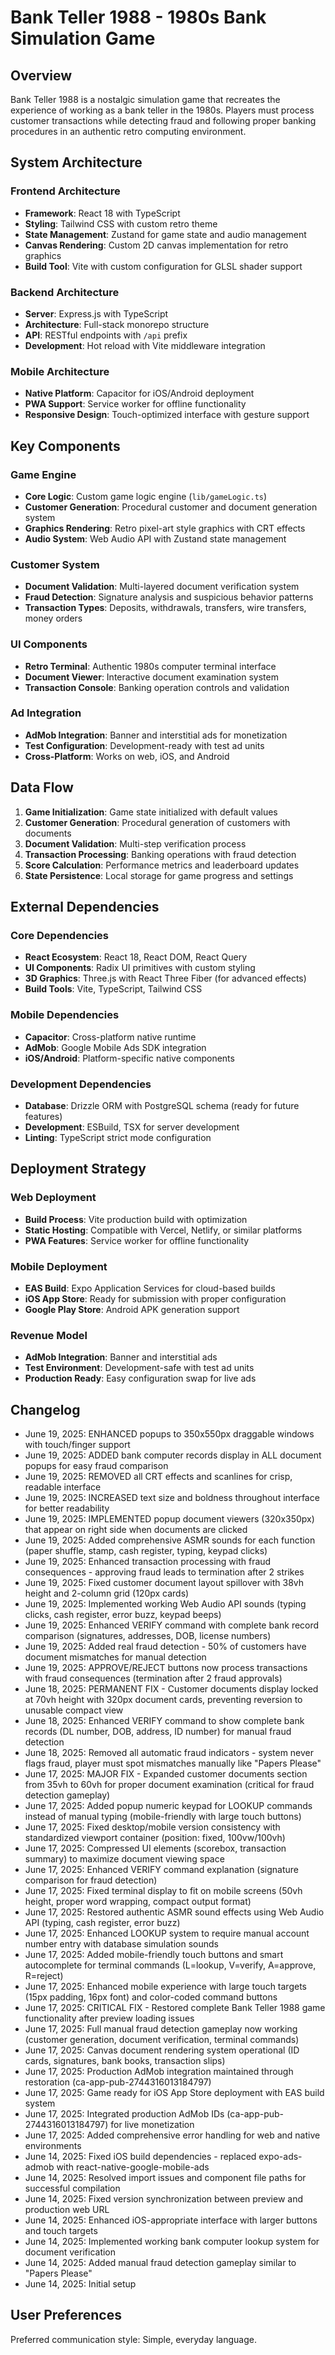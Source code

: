 # Bank Teller 1988 - 1980s Bank Simulation Game

## Overview

Bank Teller 1988 is a nostalgic simulation game that recreates the experience of working as a bank teller in the 1980s. Players must process customer transactions while detecting fraud and following proper banking procedures in an authentic retro computing environment.

## System Architecture

### Frontend Architecture
- **Framework**: React 18 with TypeScript
- **Styling**: Tailwind CSS with custom retro theme
- **State Management**: Zustand for game state and audio management
- **Canvas Rendering**: Custom 2D canvas implementation for retro graphics
- **Build Tool**: Vite with custom configuration for GLSL shader support

### Backend Architecture
- **Server**: Express.js with TypeScript
- **Architecture**: Full-stack monorepo structure
- **API**: RESTful endpoints with `/api` prefix
- **Development**: Hot reload with Vite middleware integration

### Mobile Architecture
- **Native Platform**: Capacitor for iOS/Android deployment
- **PWA Support**: Service worker for offline functionality
- **Responsive Design**: Touch-optimized interface with gesture support

## Key Components

### Game Engine
- **Core Logic**: Custom game logic engine (`lib/gameLogic.ts`)
- **Customer Generation**: Procedural customer and document generation system
- **Graphics Rendering**: Retro pixel-art style graphics with CRT effects
- **Audio System**: Web Audio API with Zustand state management

### Customer System
- **Document Validation**: Multi-layered document verification system
- **Fraud Detection**: Signature analysis and suspicious behavior patterns
- **Transaction Types**: Deposits, withdrawals, transfers, wire transfers, money orders

### UI Components
- **Retro Terminal**: Authentic 1980s computer terminal interface
- **Document Viewer**: Interactive document examination system
- **Transaction Console**: Banking operation controls and validation

### Ad Integration
- **AdMob Integration**: Banner and interstitial ads for monetization
- **Test Configuration**: Development-ready with test ad units
- **Cross-Platform**: Works on web, iOS, and Android

## Data Flow

1. **Game Initialization**: Game state initialized with default values
2. **Customer Generation**: Procedural generation of customers with documents
3. **Document Validation**: Multi-step verification process
4. **Transaction Processing**: Banking operations with fraud detection
5. **Score Calculation**: Performance metrics and leaderboard updates
6. **State Persistence**: Local storage for game progress and settings

## External Dependencies

### Core Dependencies
- **React Ecosystem**: React 18, React DOM, React Query
- **UI Components**: Radix UI primitives with custom styling
- **3D Graphics**: Three.js with React Three Fiber (for advanced effects)
- **Build Tools**: Vite, TypeScript, Tailwind CSS

### Mobile Dependencies
- **Capacitor**: Cross-platform native runtime
- **AdMob**: Google Mobile Ads SDK integration
- **iOS/Android**: Platform-specific native components

### Development Dependencies
- **Database**: Drizzle ORM with PostgreSQL schema (ready for future features)
- **Development**: ESBuild, TSX for server development
- **Linting**: TypeScript strict mode configuration

## Deployment Strategy

### Web Deployment
- **Build Process**: Vite production build with optimization
- **Static Hosting**: Compatible with Vercel, Netlify, or similar platforms
- **PWA Features**: Service worker for offline functionality

### Mobile Deployment
- **EAS Build**: Expo Application Services for cloud-based builds
- **iOS App Store**: Ready for submission with proper configuration
- **Google Play Store**: Android APK generation support

### Revenue Model
- **AdMob Integration**: Banner and interstitial ads
- **Test Environment**: Development-safe with test ad units
- **Production Ready**: Easy configuration swap for live ads

## Changelog
- June 19, 2025: ENHANCED popups to 350x550px draggable windows with touch/finger support
- June 19, 2025: ADDED bank computer records display in ALL document popups for easy fraud comparison
- June 19, 2025: REMOVED all CRT effects and scanlines for crisp, readable interface
- June 19, 2025: INCREASED text size and boldness throughout interface for better readability
- June 19, 2025: IMPLEMENTED popup document viewers (320x350px) that appear on right side when documents are clicked
- June 19, 2025: Added comprehensive ASMR sounds for each function (paper shuffle, stamp, cash register, typing, keypad clicks)
- June 19, 2025: Enhanced transaction processing with fraud consequences - approving fraud leads to termination after 2 strikes
- June 19, 2025: Fixed customer document layout spillover with 38vh height and 2-column grid (120px cards)
- June 19, 2025: Implemented working Web Audio API sounds (typing clicks, cash register, error buzz, keypad beeps)
- June 19, 2025: Enhanced VERIFY command with complete bank record comparison (signatures, addresses, DOB, license numbers)
- June 19, 2025: Added real fraud detection - 50% of customers have document mismatches for manual detection
- June 19, 2025: APPROVE/REJECT buttons now process transactions with fraud consequences (termination after 2 fraud approvals)
- June 18, 2025: PERMANENT FIX - Customer documents display locked at 70vh height with 320px document cards, preventing reversion to unusable compact view
- June 18, 2025: Enhanced VERIFY command to show complete bank records (DL number, DOB, address, ID number) for manual fraud detection
- June 18, 2025: Removed all automatic fraud indicators - system never flags fraud, player must spot mismatches manually like "Papers Please"
- June 17, 2025: MAJOR FIX - Expanded customer documents section from 35vh to 60vh for proper document examination (critical for fraud detection gameplay)
- June 17, 2025: Added popup numeric keypad for LOOKUP commands instead of manual typing (mobile-friendly with large touch buttons)
- June 17, 2025: Fixed desktop/mobile version consistency with standardized viewport container (position: fixed, 100vw/100vh)
- June 17, 2025: Compressed UI elements (scorebox, transaction summary) to maximize document viewing space
- June 17, 2025: Enhanced VERIFY command explanation (signature comparison for fraud detection)
- June 17, 2025: Fixed terminal display to fit on mobile screens (50vh height, proper word wrapping, compact output format)
- June 17, 2025: Restored authentic ASMR sound effects using Web Audio API (typing, cash register, error buzz)
- June 17, 2025: Enhanced LOOKUP system to require manual account number entry with database simulation sounds
- June 17, 2025: Added mobile-friendly touch buttons and smart autocomplete for terminal commands (L=lookup, V=verify, A=approve, R=reject)
- June 17, 2025: Enhanced mobile experience with large touch targets (15px padding, 16px font) and color-coded command buttons
- June 17, 2025: CRITICAL FIX - Restored complete Bank Teller 1988 game functionality after preview loading issues
- June 17, 2025: Full manual fraud detection gameplay now working (customer generation, document verification, terminal commands)
- June 17, 2025: Canvas document rendering system operational (ID cards, signatures, bank books, transaction slips)
- June 17, 2025: Production AdMob integration maintained through restoration (ca-app-pub-2744316013184797)
- June 17, 2025: Game ready for iOS App Store deployment with EAS build system
- June 17, 2025: Integrated production AdMob IDs (ca-app-pub-2744316013184797) for live monetization
- June 17, 2025: Added comprehensive error handling for web and native environments
- June 14, 2025: Fixed iOS build dependencies - replaced expo-ads-admob with react-native-google-mobile-ads
- June 14, 2025: Resolved import issues and component file paths for successful compilation
- June 14, 2025: Fixed version synchronization between preview and production web URL
- June 14, 2025: Enhanced iOS-appropriate interface with larger buttons and touch targets
- June 14, 2025: Implemented working bank computer lookup system for document verification
- June 14, 2025: Added manual fraud detection gameplay similar to "Papers Please"
- June 14, 2025: Initial setup

## User Preferences

Preferred communication style: Simple, everyday language.